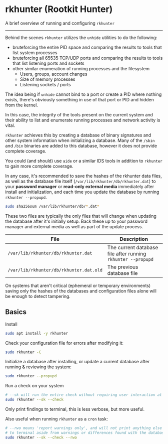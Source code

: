 # rkhunter (Rootkit Hunter)

A brief overview of running and configuring `rkhunter`

---

Behind the scenes `rkhunter` utilizes the `unhide` utilities to do the following:

- bruteforcing the entire PID space and comparing the results to tools that list system processes
- bruteforcing all 65535 TCP/UDP ports and comparing the results to tools that list listening ports and sockets
- other similar enumeration of running processes and the filesystem
	* Users, groups, account changes
	* Size of memory processes
	* Listening sockets / ports

The idea being if `unhide` cannot bind to a port or create a PID where nothing exists, there's obviously something in use of that port or PID and hidden from the kernel.

In this case, the integrity of the tools present on the current system and their ability to list and enumerate running processes and network activity is vital.

`rkhunter` achieves this by creating a database of binary signatures and other system information when initializing a database. Many of the `/sbin` and `/bin` binaries are added to this database, however it does not provide complete coverage.

You could (and should) use `aide` or a similar IDS tools in addition to `rkhunter` to gain more complete coverage.

In any case, it's recommended to save the hashes of the rkhunter data files, as well as the database file itself (`/var/lib/rkhunter/db/rkhunter.dat`) to your **password manager** or **read-only external media** immediately after install and initialization, and each time you update the database by running `rkhunter --propupd`.

```bash
sudo sha256sum /var/lib/rkhunter/db/*.dat*
```

These two files are typically the only files that will change when updating the database after it's initially setup. Back these up to your password manager and external media as well as part of the update process.

| File                                    | Description
| --------------------------------------- | ------------------------------------------------------------ |
| `/var/lib/rkhunter/db/rkhunter.dat`     | The current database file after running `rkhunter --propupd` |
| `/var/lib/rkhunter/db/rkhunter.dat.old` | The previous database file                                   |


On systems that aren't critical (ephemeral or temporary environments) saving only the hashes of the databases and configuration files alone will be enough to detect tampering.

## Basics

Install
```bash
sudo apt install -y rkhunter
```

Check your configuration file for errors after modifying it:
```bash
sudo rkhunter -C
```

Initialize a database after installing, or update a current database after running & reviewing the system:
```bash
sudo rkhunter --propupd
```

Run a check on your system
```bash
# --sk will run the entire check without requiring user interaction at each phase
sudo rkhunter --sk --check
```

Only print findings to terminal, this is less verbose, but more useful. 

Also useful when running `rkhunter` as a `cron` task:
```bash
# --rwo means 'report warnings only', and will not print anything else 
# to terminal aside from warnings or differences found with the database
sudo rkhunter --sk --check --rwo
```

